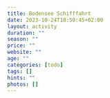 ```yaml
---
title: Bodensee Schifffahrt
date: 2023-10-24T18:50:45+02:00
layout: activity
duration: ""
season: ""
price: ""
website: ""
age: ""
categories: [todo]
tags: []
hints: ""
photos: []
---
```

